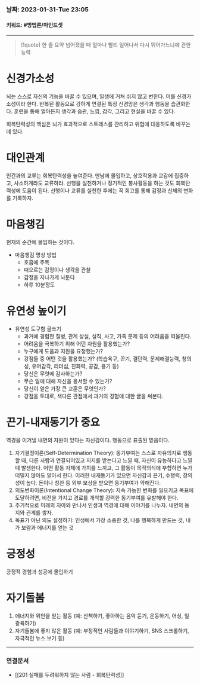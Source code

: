 ### 날짜:   2023-01-31-Tue 23:05
#### 키워드: #방법론/마인드셋
-----
>[!quote] 한 줄 요약
>넘어졌을 때 얼마나 빨리 일어나서 다시 뛰어가느냐에 관한 능력

# 신경가소성
뇌는 스스로 자신의 기능을 바꿀 수 있으며, 일생에 거쳐 쉬지 않고 변한다. 이를 신경가소성이라 한다. 반복된 활동으로 강하게 연결된 특정 신경망은 생각과 행동을 습관화한다. 훈련을 통해 얼마든지 생각과 습관, 느낌, 감각, 그리고 현실을 바꿀 수 있다.

회복탄력성의 핵심은 뇌가 효과적으로 스트레스를 관리하고 위협에 대응하도록 바꾸는 데 있다.

# 대인관계
인간과의 교류는 회복탄력성을 높여준다. 만남에 몰입하고, 상호작용과 교감에 집중하고, 사소하게라도 교류하라. 선행을 실천하거나 정기적인 봉사활동을 하는 것도 회복탄력성에 도움이 된다. 선행이나 교류를 실천한 후에는 꼭 회고를 통해 감정과 신체의 변화를 기록하자.

# 마음챙김
현재의 순간에 몰입하는 것이다.
- 마음챙김 명상 방법
	- 호흡에 주목
	- 떠오르는 감정이나 생각을 관찰
	- 감정을 지나가게 놔둔다
	- 하루 10분정도

# 유연성 높이기
- 유연성 도구함 글쓰기
	- 과거에 경험한 질병, 관계 상실, 실직, 사고, 가족 문제 등의 어려움을 떠올린다.
	- 어려움을 극복하기 위해 어떤 자원을 활용했는가?
	- 누구에게 도움과 지원을 요청했는가?
	- 강점들 중 어떤 것을 활용했는가? (학습욕구, 끈기, 결단력, 문제해결능력, 창의성, 유머감각, 리더십, 친화력, 공감, 용기 등)
	- 당신은 무엇에 감사하는가?
	- 무슨 일에 대해 자신을 용서할 수 있는가?
	- 당신이 얻은 가장 큰 교훈은 무엇인가?
	- 강점을 토대로, 색다른 관점에서 과거의 경험에 대한 글을 써본다. 

# 끈기-내재동기가 중요
역경을 이겨낼 내면의 자원이 있다는 자신감이다. 행동으로 표출된 믿음이다.
1. 자기결정이론(Self-Determination Theory): 동기부여는 스스로 자유의지로 행동할 때, 다른 사람과 연결되어있고 지지를 받는다고 느낄 때, 자신이 유능하다고 느낄 때 발생한다. 어떤 활동 자체에 가치를 느끼고, 그 활동이 목적의식에 부합하면 누가 떠밀지 않아도 알아서 한다. 이러한 내재동기가 있으면 자신감과 끈기, 수행력, 창의성이 높다. 돈이나 칭찬 등 외부 보상을 받으면 동기부여가 약해진다.
2. 의도변화이론(Intentional Change Theory): 지속 가능한 변화를 일으키고 목표에 도달하려면, 비전을 가지고 경로를 개척할 강력한 동기부여를 유발해야 한다. 
3. 주기적으로 미래의 자아와 만나서 인생과 역경에 대해 이야기를 나누자. 내면의 동지와 관계를 쌓자.
4. 목표가 아닌 의도 설정하기: 인생에서 가장 소중한 것, 나를 행복하게 만드는 것, 내가 보람과 에너지를 얻는 것

# 긍정성
긍정적 경험과 성공에 몰입하기

# 자기돌봄
1. 에너지와 위안을 얻는 활동 (예: 산책하기, 좋아하는 음악 듣기, 운동하기, 어싱, 일광욕하기)
2. 자기돌봄에 좋지 않은 활동 (예: 부정적인 사람들과 이야기하기, SNS 스크롤하기, 자극적인 뉴스 보기 등)

----

### 연결문서
- [[201 실패를 두려워하지 않는 사람 - 회복탄력성]]

 
